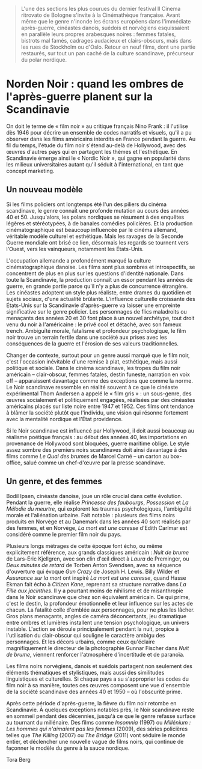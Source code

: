 > L'une des sections les plus courues du dernier festival Il Cinema ritrovato de Bologne s'invite à la Cinémathèque française. Avant même que le genre n'inonde les écrans européens dans l'immédiate après-guerre, cinéastes danois, suédois et norvégiens esquissaient en parallèle leurs propres arabesques noires : femmes fatales, bistrots mal famés, cadrages audacieux et clairs-obscurs, mais dans les rues de Stockholm ou d'Oslo. Retour en neuf films, dont une partie restaurés, sur tout un pan caché de la culture scandinave, précurseur du polar nordique.

# Norden Noir : quand les ombres de l'après-guerre planent sur la Scandinavie

On doit le terme de « film noir » au critique français Nino Frank : il l'utilise dès 1946 pour décrire un ensemble de codes narratifs et visuels, qu'il a pu observer dans les films américains interdits en France pendant la guerre. Au fil du temps, l'étude du film noir s'étend au-delà de Hollywood, avec des œuvres d'autres pays qui en partagent les thèmes et l'esthétique. En Scandinavie émerge ainsi le « Nordic Noir », qui gagne en popularité dans les milieux universitaires autant qu'il séduit à l'international, en tant que concept marketing.

## Un nouveau modèle

Si les films policiers ont longtemps été l'un des piliers du cinéma scandinave, le genre connaît une profonde mutation au cours des années 40 et 50. Jusqu'alors, les polars nordiques se résument à des enquêtes légères et stéréotypées, à de banales comédies policières. Et la production cinématographique est beaucoup influencée par le cinéma allemand, véritable modèle culturel et esthétique. Mais les ravages de la Seconde Guerre mondiale ont brisé ce lien, désormais les regards se tournent vers l'Ouest, vers les vainqueurs, notamment les États-Unis.

L'occupation allemande a profondément marqué la culture cinématographique danoise. Les films sont plus sombres et introspectifs, se concentrent de plus en plus sur les questions d'identité nationale. Dans toute la Scandinavie, la production connaît un essor pendant les années de guerre, en grande partie parce qu'il n'y a plus de concurrence étrangère. Les cinéastes adoptent un style plus réaliste, entre drames du quotidien et sujets sociaux, d'une actualité brûlante. L'influence culturelle croissante des États-Unis sur la Scandinavie d'après-guerre va laisser une empreinte significative sur le genre policier. Les personnages de flics maladroits ou menaçants des années 20 et 30 font place à un nouvel archétype, tout droit venu du noir à l'américaine : le privé cool et détaché, avec son fameux trench. Ambiguïté morale, fatalisme et profondeur psychologique, le film noir trouve un terrain fertile dans une société aux prises avec les conséquences de la guerre et l'érosion de ses valeurs traditionnelles.

Changer de contexte, surtout pour un genre aussi marqué que le film noir, c'est l'occasion inévitable d'une remise à plat, esthétique, mais aussi politique et sociale. Dans le cinéma scandinave, les tropes du film noir américain – clair-obscur, femmes fatales, destin funeste, narration en voix off – apparaissent davantage comme des exceptions que comme la norme. Le Noir scandinave ressemble en réalité souvent à ce que le cinéaste expérimental Thom Andersen a appelé le « film gris » : un sous-genre, des œuvres socialement et politiquement engagées, réalisées par des cinéastes américains placés sur liste noire entre 1947 et 1952. Ces films ont tendance à blâmer la société plutôt que l'individu, une vision qui résonne fortement avec la mentalité nordique et l'État providence.

Si le Noir scandinave est influencé par Hollywood, il doit aussi beaucoup au réalisme poétique français : au début des années 40, les importations en provenance de Hollywood sont bloquées, guerre maritime oblige. Le style assez sombre des premiers noirs scandinaves doit ainsi davantage à des films comme _Le Quai des brumes_ de Marcel Carné – un carton au box-office, salué comme un chef-d'œuvre par la presse scandinave.

## Un genre, et des femmes

Bodil Ipsen, cinéaste danoise, joue un rôle crucial dans cette évolution. Pendant la guerre, elle réalise _Princesse des faubourgs_, _Possession_ et _La Mélodie du meurtre_, qui explorent les traumas psychologiques, l'ambiguïté morale et l'aliénation urbaine. Fait notable : plusieurs des films noirs produits en Norvège et au Danemark dans les années 40 sont réalisés par des femmes, et en Norvège, _La mort est une caresse_ d'Edith Carlmar est considéré comme le premier film noir du pays.

Plusieurs longs métrages de cette époque font écho, ou même explicitement référence, aux grands classiques américain : _Nuit de brume_ de Lars-Eric Kjellgren, avec son clin d'œil direct à _Laura_ de Preminger, ou _Deux minutes de retard_ de Torben Anton Svendsen, avec sa séquence d'ouverture qui évoque _Gun Crazy_ de Joseph H. Lewis. Billy Wilder et _Assurance sur la mort_ ont inspiré _La mort est une caresse_, quand Hasse Ekman fait écho à _Citizen Kane_, reprenant sa structure narrative dans _La Fille aux jacinthes_. Il y a pourtant moins de nihilisme et de misanthropie dans le Noir scandinave que chez son équivalent américain. Ce qui prime, c'est le destin, la profondeur émotionnelle et leur influence sur les actes de chacun. La fatalité colle d'emblée aux personnages, pour ne plus les lâcher. Gros plans menaçants, angles de caméra déconcertants, jeu dramatique entre ombres et lumières installent une tension psychologique, un univers instable. L'action se déroule principalement pendant la nuit, propice à l'utilisation du clair-obscur qui souligne le caractère ambigu des personnages. Et les décors urbains, comme ceux qu'éclaire magnifiquement le directeur de la photographie Gunnar Fischer dans _Nuit de brume_, viennent renforcer l'atmosphère d'incertitude et de paranoïa.

Les films noirs norvégiens, danois et suédois partagent non seulement des éléments thématiques et stylistiques, mais aussi des similitudes linguistiques et culturelles. Si chaque pays a su s'approprier les codes du film noir à sa manière, toutes ces œuvres composent une vue d'ensemble de la société scandinave des années 40 et 1950 – où l'obscurité prime.

Après cette période d'après-guerre, la fièvre du film noir retombe en Scandinavie. À quelques exceptions notables près, le Noir scandinave reste en sommeil pendant des décennies, jusqu'à ce que le genre refasse surface au tournant du millénaire. Des films comme _Insomnia_ (1997) ou _Millénium : Les hommes qui n'aimaient pas les femmes_ (2009), des séries policières telles que _The Killing_ (2007) ou _The Bridge_ (2011) vont séduire le monde entier, et déclencher une nouvelle vague de films noirs, qui continue de façonner le modèle du genre à la sauce nordique.

<div class="author">Tora Berg</div>

